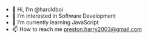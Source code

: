 - 👋 Hi, I’m @haroldboi
- 👀 I’m interested in Software Development
- 🌱 I’m currently learning JavaScript
- 📫 How to reach me preston.harry2003@gmail.com

